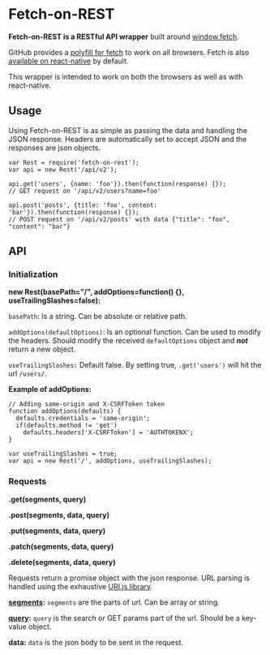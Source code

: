 # Fetch-on-REST

**Fetch-on-REST is a RESTful API wrapper** built around [window.fetch][fetch].

GitHub provides a [polyfill for fetch][polyfill] to work on all browsers.
Fetch is also [available on react-native][react-native] by default.

This wrapper is intended to work on both the browsers as well as with react-native.


## Usage

Using Fetch-on-REST is as simple as passing the data and handling the JSON response.
Headers are automatically set to accept JSON and the responses are json objects.

```
var Rest = require('fetch-on-rest');
var api = new Rest('/api/v2');

api.get('users', {name: 'foo'}).then(function(response) {});
// GET request on '/api/v2/users?name=foo'

api.post('posts', {title: 'foo', content: 'bar'}).then(function(response) {});
// POST request on '/api/v2/posts' with data {"title": "foo", "content": "bar"}
```


## API

### Initialization

**new Rest(basePath="/", addOptions=function() {}, useTrailingSlashes=false):**

`basePath`: Is a string. Can be absolute or relative path.

`addOptions(defaultOptions)`: Is an optional function. Can be used to modify the headers.
Should modify the received `defaultOptions` object and ***not*** return a new object.

`useTrailingSlashes:` Default false. By setting true, `.get('users')` will hit the url `/users/`.

**Example of addOptions:**

```
// Adding same-origin and X-CSRFToken token
function addOptions(defaults) {
  defaults.credentials = 'same-origin';
  if(defaults.method != 'get')
    defaults.headers['X-CSRFToken'] = 'AUTHTOKENX';
}

var useTrailingSlashes = true;
var api = new Rest('/', addOptions, useTrailingSlashes);
```


### Requests

**.get(segments, query)**

**.post(segments, data, query)**

**.put(segments, data, query)**

**.patch(segments, data, query)**

**.delete(segments, data, query)**

Requests return a promise object with the json response.
URL parsing is handled using the exhaustive [URI.js library][urijs].

**[segments][segments]:** `segments` are the parts of url. Can be array or string.

**[query][query]:** `query` is the search or GET params part of the url. Should be a key-value object.

**data:** `data` is the json body to be sent in the request.



[fetch]: https://developer.mozilla.org/en/docs/Web/API/Fetch_API
[polyfill]: https://github.com/github/fetch
[react-native]: https://facebook.github.io/react-native/docs/network.html

[urijs]: http://medialize.github.io/URI.js/
[segments]: http://medialize.github.io/URI.js/docs.html#accessors-segment
[query]: http://medialize.github.io/URI.js/docs.html#search-add

